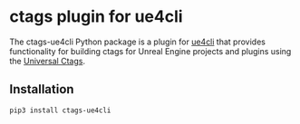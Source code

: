 # ctags plugin for ue4cli

The ctags-ue4cli Python package is a plugin for
[ue4cli](https://github.com/adamrehn/ue4cli) that provides functionality for
building ctags for Unreal Engine projects and plugins using the [Universal
Ctags](https://github.com/universal-ctags/ctags).

## Installation

    pip3 install ctags-ue4cli

